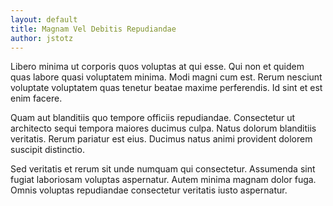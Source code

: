 ```yaml
---
layout: default
title: Magnam Vel Debitis Repudiandae
author: jstotz
---
```


Libero minima ut corporis quos voluptas at qui esse. Qui non et quidem quas labore quasi voluptatem minima. Modi magni cum est. Rerum nesciunt voluptate voluptatem quas tenetur beatae maxime perferendis. Id sint et est enim facere.

Quam aut blanditiis quo tempore officiis repudiandae. Consectetur ut architecto sequi tempora maiores ducimus culpa. Natus dolorum blanditiis veritatis. Rerum pariatur est eius. Ducimus natus animi provident dolorem suscipit distinctio.

Sed veritatis et rerum sit unde numquam qui consectetur. Assumenda sint fugiat laboriosam voluptas aspernatur. Autem minima magnam dolor fuga. Omnis voluptas repudiandae consectetur veritatis iusto aspernatur.

